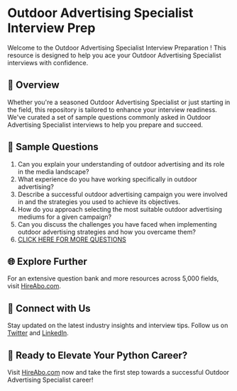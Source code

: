 # Outdoor Advertising Specialist Interview Prep

Welcome to the Outdoor Advertising Specialist Interview Preparation ! This resource is designed to help you ace your Outdoor Advertising Specialist interviews with confidence.

## 🚀 Overview

Whether you're a seasoned Outdoor Advertising Specialist or just starting in the field, this repository is tailored to enhance your interview readiness. We've curated a set of sample questions commonly asked in Outdoor Advertising Specialist interviews to help you prepare and succeed.

## 📝 Sample Questions

1. Can you explain your understanding of outdoor advertising and its role in the media landscape?
2. What experience do you have working specifically in outdoor advertising?
3. Describe a successful outdoor advertising campaign you were involved in and the strategies you used to achieve its objectives.
4. How do you approach selecting the most suitable outdoor advertising mediums for a given campaign?
5. Can you discuss the challenges you have faced when implementing outdoor advertising strategies and how you overcame them?
6. [CLICK HERE FOR MORE QUESTIONS](https://hireabo.com/job/8_3_31/Outdoor%20Advertising%20Specialist)

## 🌐 Explore Further

For an extensive question bank and more resources across 5,000 fields, visit [HireAbo.com](https://www.hireabo.com).

## 📱 Connect with Us

Stay updated on the latest industry insights and interview tips. Follow us on [Twitter](https://twitter.com/hireabo) and [LinkedIn](https://www.linkedin.com/in/hire-abo-3609972a8/).

## 🚀 Ready to Elevate Your Python Career?

Visit [HireAbo.com](https://www.hireabo.com) now and take the first step towards a successful Outdoor Advertising Specialist career!